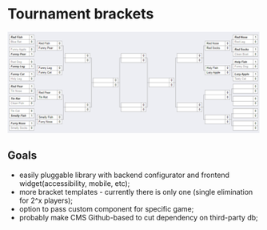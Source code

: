 # Tournament brackets

![Brackets preview](https://github.com/yurmalak/tourney-brackets/blob/storage/readme/bracket_preview.png?raw=true)

## Goals
- easily pluggable library with backend configurator and frontend widget(accessibility, mobile, etc);
- more bracket templates - currently there is only one (single elimination for 2^x players);
- option to pass custom component for specific game;
- probably make CMS Github-based to cut dependency on third-party db;
